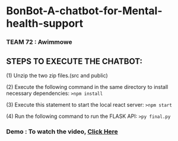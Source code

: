 # BonBot-A-chatbot-for-Mental-health-support
### TEAM 72 : Awimmowe

## STEPS TO EXECUTE THE CHATBOT:

(1) Unzip the two zip files.(src and public)

(2) Execute the following command in the same directory to install necessary dependencies:
    ```
    >npm install
    ```
    
(3) Execute this statement to start the local react server:
    ```
    >npm start
    ```
    
    
(4) Run the following command to run the FLASK API:
    ```
    >py final.py
    ```
    
### Demo : To watch the video, [Click Here](https://youtu.be/ARw1DvzMrKM)

